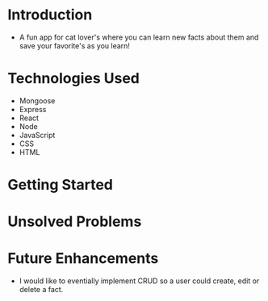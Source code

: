 # Introduction
- A fun app for cat lover's where you can learn new facts about them and save your favorite's as you learn!

# Technologies Used
- Mongoose
- Express 
- React 
- Node
- JavaScript
- CSS
- HTML

# Getting Started 

# Unsolved Problems

# Future Enhancements
- I would like to eventially implement CRUD so a user could create, edit or delete a fact.